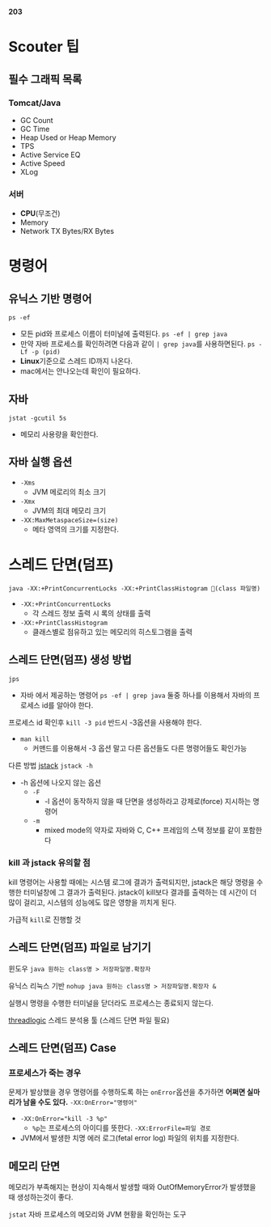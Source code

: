 **203**
# Scouter 팁
## 필수 그래픽 목록
### Tomcat/Java
- GC Count
- GC Time
- Heap Used or Heap Memory
- TPS
- Active Service EQ
- Active Speed
- XLog
### 서버
- **CPU**(무조건)
- Memory
- Network TX Bytes/RX Bytes

# 명령어
## 유닉스 기반 명령어
`ps -ef`
- 모든 pid와 프로세스 이름이 터미널에 출력된다.
`ps -ef | grep java`
- 만약 자바 프로세스를 확인하려면 다음과 같이 `| grep java`를 사용하면된다.
`ps -Lf -p (pid)`
- **Linux**기준으로 스레드 ID까지 나온다.
- mac에서는 안나오는데 확인이 필요하다.

## 자바
`jstat -gcutil 5s`
- 메모리 사용량을 확인한다.

## 자바 실행 옵션
- `-Xms`
	- JVM 메로리의 최소 크기
- `-Xmx`
	- JVM의 최대 메모리 크기
- `-XX:MaxMetaspaceSize=(size)`
	- 메타 영역의 크기를 지정한다.

# 스레드 단면(덤프)

`java -XX:+PrintConcurrentLocks -XX:+PrintClassHistogram (class 파일명)`
- `-XX:+PrintConcurrentLocks`
	- 각 스레드 정보 출력 시 록의 상태를 출력
- `-XX:+PrintClassHistogram`
	- 클래스별로 점유하고 있는 메모리의 히스토그램을 출력

## 스레드 단면(덤프) 생성 방법
`jps`
- 자바 에서 제공하는 명령어
`ps -ef | grep java`
둘중 하나를 이용해서 자바의 프로세스 id를 알아야 한다.

프로세스 id 확인후
`kill -3 pid`
반드시 -3옵션을 사용해야 한다.
- `man kill`
	- 커맨드를 이용해서 -3 옵션 말고 다른 옵션들도 다른 명령어들도 확인가능

다른 방법
[jstack](https://docs.oracle.com/en/java/javase/11/tools/jstack.html)
`jstack -h`
- -h 옵션에 나오지 않는 옵션
	- `-F`
		- -l 옵션이 동작하지 않을 때 단면을 생성하라고 강제로(force) 지시하는 명령어
	- `-m`
		- mixed mode의 약자로 자바와 C, C++ 프레임의 스택 정보를 같이 포함한다

### kill 과 jstack 유의할 점
kill 명령어는 사용할 때에는 시스템 로그에 결과가 출력되지만, 
jstack은 해당 명령을 수행한 터미널창에 그 결과가 출력된다.
jstack이 kill보다 결과를 출력하는 데 시간이 더 많이 걸리고, 시스템의 성능에도 많은 영향을 끼치게 된다.

가급적 `kill`로 진행할 것

## 스레드 단면(덤프) 파일로 남기기
윈도우
`java 원하는 class명 > 저장파일명.확장자`

유닉스 리눅스 기반
`nohup java 원하는 class명 > 저장파일명.확장자 &`

실행시 명령을 수행한 터미널을 닫더라도 프로세스는 종료되지 않는다.

[threadlogic](https://github.com/sparameswaran/threadlogic)
스레드 분석용 툴 (스레드 단면 파일 필요)

## 스레드 단면(덤프) Case

### 프로세스가 죽는 경우
문제가 발상했을 경우 명령어를 수행하도록 하는 `onError`옵션을 추가하면 **어쩌면 실마리가 남을 수도 있다.**
`-XX:OnError="명령어"`
- `-XX:OnError="kill -3 %p"`
	- `%p`는 프로세스의 아이디를 뜻한다.
`-XX:ErrorFile=파일 경로`
- JVM에서 발생한 치명 에러 로그(fetal error log) 파일의 위치를 지정한다.

## 메모리 단면

메모리가 부족해지는 현상이 지속해서 발생할 때와 OutOfMemoryError가 발생했을 때 생성하는것이 좋다.

`jstat`
자바 프로세스의 메모리와 JVM 현황을 확인하는 도구